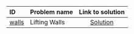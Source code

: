 | ID | Problem name | Link to solution |
|:---|:---|:---:|
| [walls](https://open.kattis.com/problems/walls) | Lifting Walls | [Solution](https://github.com/versenyi98/kattis-solutions/tree/main/solutions/Lifting%20Walls)|
